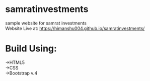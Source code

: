 # samratinvestments
sample website for samrat investments </br>
Website Live at: https://himanshu004.github.io/samratinvestments/
# Build Using:</br>
->HTML5</br>
->CSS</br>
->Bootstrap v.4</br>
